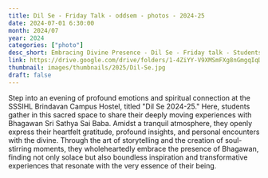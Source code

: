 ```yaml
---
title: Dil Se - Friday Talk - oddsem - photos - 2024-25
date: 2024-07-01 6:30:00
month: 2024/07
year: 2024
categories: ["photo"]
desc_short: Embracing Divine Presence - Dil Se - Friday talk - Students' Heartfelt Experience with Bhagawan Sri Sathya Sai Baba at SSSIHL Brindavan Campus Hostel
link: https://drive.google.com/drive/folders/1-4ZiYY-V9XMSmFXg8nGmgqIqDBN001Ne?usp=drive_link
thumbnail: images/thumbnails/2025/Dil-Se.jpg
draft: false
---
```


 Step into an evening of profound emotions and spiritual connection at the SSSIHL Brindavan Campus Hostel, titled "Dil Se 2024-25." Here, students gather in this sacred space to share their deeply moving experiences with Bhagawan Sri Sathya Sai Baba. Amidst a tranquil atmosphere, they openly express their heartfelt gratitude, profound insights, and personal encounters with the divine. Through the art of storytelling and the creation of soul-stirring moments, they wholeheartedly embrace the presence of Bhagawan, finding not only solace but also boundless inspiration and transformative experiences that resonate with the very essence of their being.
